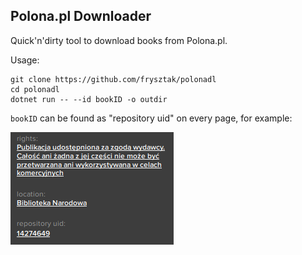 ## Polona.pl Downloader

Quick'n'dirty tool to download books from Polona.pl.

Usage:

```
git clone https://github.com/frysztak/polonadl
cd polonadl
dotnet run -- --id bookID -o outdir
```

`bookID` can be found as "repository uid" on every page, for example:

![Polona UID](polona_uid.png?raw=true "Polona UID Example")
